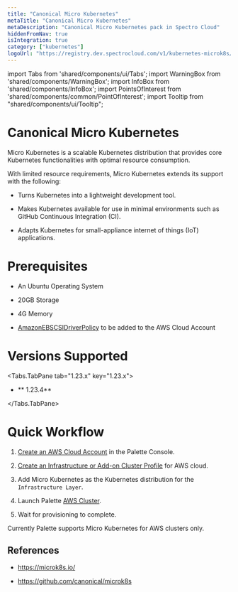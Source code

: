 ```yaml
---
title: "Canonical Micro Kubernetes"
metaTitle: "Canonical Micro Kubernetes"
metaDescription: "Canonical Micro Kubernetes pack in Spectro Cloud"
hiddenFromNav: true
isIntegration: true
category: ["kubernetes"]
logoUrl: "https://registry.dev.spectrocloud.com/v1/kubernetes-microk8s/blobs/sha256:b971b64f62e2e67b0a166316f96e6f4211aacea6e28459bb89275e8882ade985?type=image/png"
---
```


import Tabs from 'shared/components/ui/Tabs';
import WarningBox from 'shared/components/WarningBox';
import InfoBox from 'shared/components/InfoBox';
import PointsOfInterest from 'shared/components/common/PointOfInterest';
import Tooltip from "shared/components/ui/Tooltip";

# Canonical Micro Kubernetes


Micro Kubernetes is a scalable Kubernetes distribution that provides core Kubernetes functionalities with optimal resource consumption. 

With limited resource requirements, Micro Kubernetes extends its support with the following:

* Turns Kubernetes into a lightweight development tool.


* Makes Kubernetes available for use in minimal environments such as GitHub Continuous Integration (CI).


* Adapts Kubernetes for small-appliance internet of things (IoT) applications.

# Prerequisites

* An Ubuntu Operating System


* 20GB Storage


* 4G Memory


* [AmazonEBSCSIDriverPolicy](/clusters/public-cloud/eks#globalroleadditionalpolicies:) to be added to the AWS Cloud Account



# Versions Supported

<Tabs>

<Tabs.TabPane tab="1.23.x" key="1.23.x">

* ** 1.23.4**

</Tabs.TabPane>

</Tabs>

# Quick Workflow

1. [Create an AWS Cloud Account](/clusters/public-cloud/eks#creatinganawscloudaccount) in the Palette Console.

2. [Create an Infrastructure or Add-on Cluster Profile](/cluster-profiles/task-define-profile) for AWS cloud.

3. Add Micro Kubernetes as the Kubernetes distribution for the `Infrastructure Layer`.

4. Launch Palette [AWS Cluster](/clusters/public-cloud/aws#deployinganawscluster).

5. Wait for provisioning to complete.

<InfoBox>
Currently Palette supports Micro Kubernetes for AWS clusters only.
</InfoBox>

## References

* https://microk8s.io/


* https://github.com/canonical/microk8s
